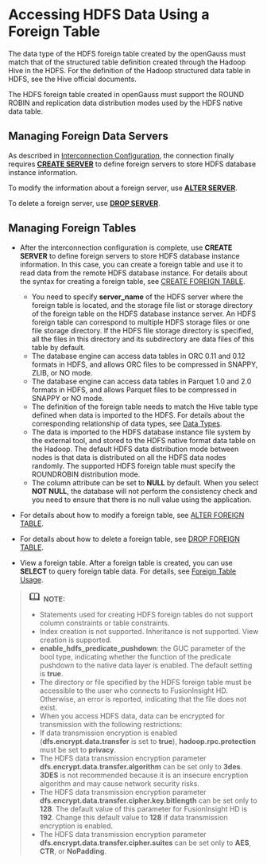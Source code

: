 # Accessing HDFS Data Using a Foreign Table<a name="EN-US_TOPIC_0311524273"></a>

The data type of the HDFS foreign table created by the openGauss must match that of the structured table definition created through the Hadoop Hive in the HDFS. For the definition of the Hadoop structured data table in HDFS, see the Hive official documents.

The HDFS foreign table created in openGauss must support the ROUND ROBIN and replication data distribution modes used by the HDFS native data table.

## Managing Foreign Data Servers<a name="section1485280104511"></a>

As described in  [Interconnection Configuration](interconnection-configuration.md), the connection finally requires  **[CREATE SERVER](en-us_topic_0289899991.md)**  to define foreign servers to store HDFS database instance information.

To modify the information about a foreign server, use  **[ALTER SERVER](en-us_topic_0289900400.md)**.

To delete a foreign server, use  **[DROP SERVER](en-us_topic_0289900384.md)**.

## Managing Foreign Tables<a name="section135985217459"></a>

-   After the interconnection configuration is complete, use  **CREATE SERVER**  to define foreign servers to store HDFS database instance information. In this case, you can create a foreign table and use it to read data from the remote HDFS database instance. For details about the syntax for creating a foreign table, see  [CREATE FOREIGN TABLE](en-us_topic_0289900252.md).
    -   You need to specify  **server\_name**  of the HDFS server where the foreign table is located, and the storage file list or storage directory of the foreign table on the HDFS database instance server. An HDFS foreign table can correspond to multiple HDFS storage files or one file storage directory. If the HDFS file storage directory is specified, all the files in this directory and its subdirectory are data files of this table by default.
    -   The database engine can access data tables in ORC 0.11 and 0.12 formats in HDFS, and allows ORC files to be compressed in SNAPPY, ZLIB, or NO mode.
    -   The database engine can access data tables in Parquet 1.0 and 2.0 formats in HDFS, and allows Parquet files to be compressed in SNAPPY or NO mode.
    -   The definition of the foreign table needs to match the Hive table type defined when data is imported to the HDFS. For details about the corresponding relationship of data types, see  [Data Types](en-us_topic_0289900421.md).
    -   The data is imported to the HDFS database instance file system by the external tool, and stored to the HDFS native format data table on the Hadoop. The default HDFS data distribution mode between nodes is that data is distributed on all the HDFS data nodes randomly. The supported HDFS foreign table must specify the ROUNDROBIN distribution mode.
    -   The column attribute can be set to  **NULL**  by default. When you select  **NOT NULL**, the database will not perform the consistency check and you need to ensure that there is no null value using the application.

-   For details about how to modify a foreign table, see  [ALTER FOREIGN TABLE](en-us_topic_0289900030.md).
-   For details about how to delete a foreign table, see  [DROP FOREIGN TABLE](en-us_topic_0289899895.md).
-   View a foreign table. After a foreign table is created, you can use  **SELECT**  to query foreign table data. For details, see  [Foreign Table Usage](foreign-table-usage.md).

>![](public_sys-resources/icon-note.gif) **NOTE:** 
>-   Statements used for creating HDFS foreign tables do not support column constraints or table constraints.
>-   Index creation is not supported. Inheritance is not supported. View creation is supported.
>-   **enable\_hdfs\_predicate\_pushdown**: the GUC parameter of the bool type, indicating whether the function of the predicate pushdown to the native data layer is enabled. The default setting is  **true**.
>-   The directory or file specified by the HDFS foreign table must be accessible to the user who connects to FusionInsight HD. Otherwise, an error is reported, indicating that the file does not exist.
>-   When you access HDFS data, data can be encrypted for transmission with the following restrictions:
>    -   If data transmission encryption is enabled \(**dfs.encrypt.data.transfer**  is set to  **true**\),  **hadoop.rpc.protection**  must be set to  **privacy**.
>    -   The HDFS data transmission encryption parameter  **dfs.encrypt.data.transfer.algorithm**  can be set only to  **3des**.  **3DES**  is not recommended because it is an insecure encryption algorithm and may cause network security risks.
>    -   The HDFS data transmission encryption parameter  **dfs.encrypt.data.transfer.cipher.key.bitlength**  can be set only to  **128**. The default value of this parameter for FusionInsight HD is  **192**. Change this default value to  **128**  if data transmission encryption is enabled.
>    -   The HDFS data transmission encryption parameter  **dfs.encrypt.data.transfer.cipher.suites**  can be set only to  **AES**,  **CTR**, or  **NoPadding**.

